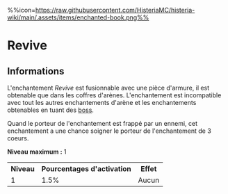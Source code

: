 %%icon=https://raw.githubusercontent.com/HisteriaMC/histeria-wiki/main/.assets/items/enchanted-book.png%%
# Revive

## Informations
L'enchantement *Revive* est fusionnable avec une pièce d'armure, il est obtenable que dans les coffres d'arènes. L'enchantement est incompatible avec tout les autres enchantements d'arène et les enchantements obtenables en tuant des [boss](https://histeria.fr/wiki/boss).

Quand le porteur de l'enchantement est frappé par un ennemi, cet enchantement a une chance soigner le porteur de l'enchantement de 3 coeurs.

**Niveau maximum :** 1

<table>
  <tr>
    <th>Niveau</th>
    <th>Pourcentages d'activation</th>
    <th>Effet</th>
  </tr>
  <tr>
    <td>1</td>
    <td>1.5%</td>
    <td>Aucun</td>
  </tr>
</table>
